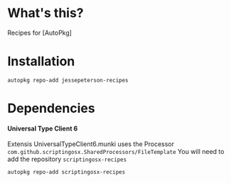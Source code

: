 # What's this?

Recipes for [AutoPkg]

# Installation

`autopkg repo-add jessepeterson-recipes`

# Dependencies

#### Universal Type Client 6
Extensis UniversalTypeClient6.munki uses the Processor `com.github.scriptingosx.SharedProcessors/FileTemplate`
You will need to add the repository `scriptingosx-recipes`

`autopkg repo-add scriptingosx-recipes`
